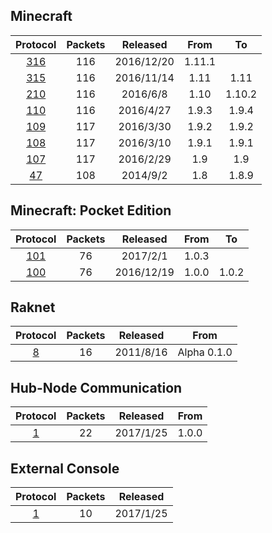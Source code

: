 ## Minecraft

Protocol | Packets | Released | From | To
:---:|:---:|:---:|:---:|:---:
[316](https://github.com/sel-project/sel-utils/tree/master/doc/minecraft/316.md) | 116 | 2016/12/20 | 1.11.1 | 
[315](https://github.com/sel-project/sel-utils/tree/master/doc/minecraft/315.md) | 116 | 2016/11/14 | 1.11 | 1.11
[210](https://github.com/sel-project/sel-utils/tree/master/doc/minecraft/210.md) | 116 | 2016/6/8 | 1.10 | 1.10.2
[110](https://github.com/sel-project/sel-utils/tree/master/doc/minecraft/110.md) | 116 | 2016/4/27 | 1.9.3 | 1.9.4
[109](https://github.com/sel-project/sel-utils/tree/master/doc/minecraft/109.md) | 117 | 2016/3/30 | 1.9.2 | 1.9.2
[108](https://github.com/sel-project/sel-utils/tree/master/doc/minecraft/108.md) | 117 | 2016/3/10 | 1.9.1 | 1.9.1
[107](https://github.com/sel-project/sel-utils/tree/master/doc/minecraft/107.md) | 117 | 2016/2/29 | 1.9 | 1.9
[47](https://github.com/sel-project/sel-utils/tree/master/doc/minecraft/47.md) | 108 | 2014/9/2 | 1.8 | 1.8.9

## Minecraft: Pocket Edition

Protocol | Packets | Released | From | To
:---:|:---:|:---:|:---:|:---:
[101](https://github.com/sel-project/sel-utils/tree/master/doc/pocket/101.md) | 76 | 2017/2/1 | 1.0.3 | 
[100](https://github.com/sel-project/sel-utils/tree/master/doc/pocket/100.md) | 76 | 2016/12/19 | 1.0.0 | 1.0.2

## Raknet

Protocol | Packets | Released | From
:---:|:---:|:---:|:---:
[8](https://github.com/sel-project/sel-utils/tree/master/doc/raknet/8.md) | 16 | 2011/8/16 | Alpha 0.1.0

## Hub-Node Communication

Protocol | Packets | Released | From
:---:|:---:|:---:|:---:
[1](https://github.com/sel-project/sel-utils/tree/master/doc/hncom/1.md) | 22 | 2017/1/25 | 1.0.0

## External Console

Protocol | Packets | Released
:---:|:---:|:---:
[1](https://github.com/sel-project/sel-utils/tree/master/doc/externalconsole/1.md) | 10 | 2017/1/25

